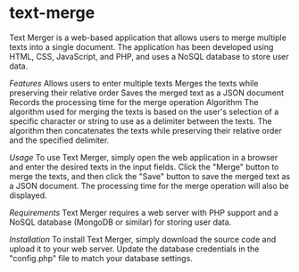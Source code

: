 # text-merge
 
Text Merger is a web-based application that allows users to merge multiple texts into a single document. The application has been developed using HTML, CSS, JavaScript, and PHP, and uses a NoSQL database to store user data.

*Features*
Allows users to enter multiple texts
Merges the texts while preserving their relative order
Saves the merged text as a JSON document
Records the processing time for the merge operation
Algorithm
The algorithm used for merging the texts is based on the user's selection of a specific character or string to use as a delimiter between the texts. The algorithm then concatenates the texts while preserving their relative order and the specified delimiter.

*Usage*
To use Text Merger, simply open the web application in a browser and enter the desired texts in the input fields. Click the "Merge" button to merge the texts, and then click the "Save" button to save the merged text as a JSON document. The processing time for the merge operation will also be displayed.

*Requirements*
Text Merger requires a web server with PHP support and a NoSQL database (MongoDB or similar) for storing user data.

*Installation*
To install Text Merger, simply download the source code and upload it to your web server. Update the database credentials in the "config.php" file to match your database settings.
